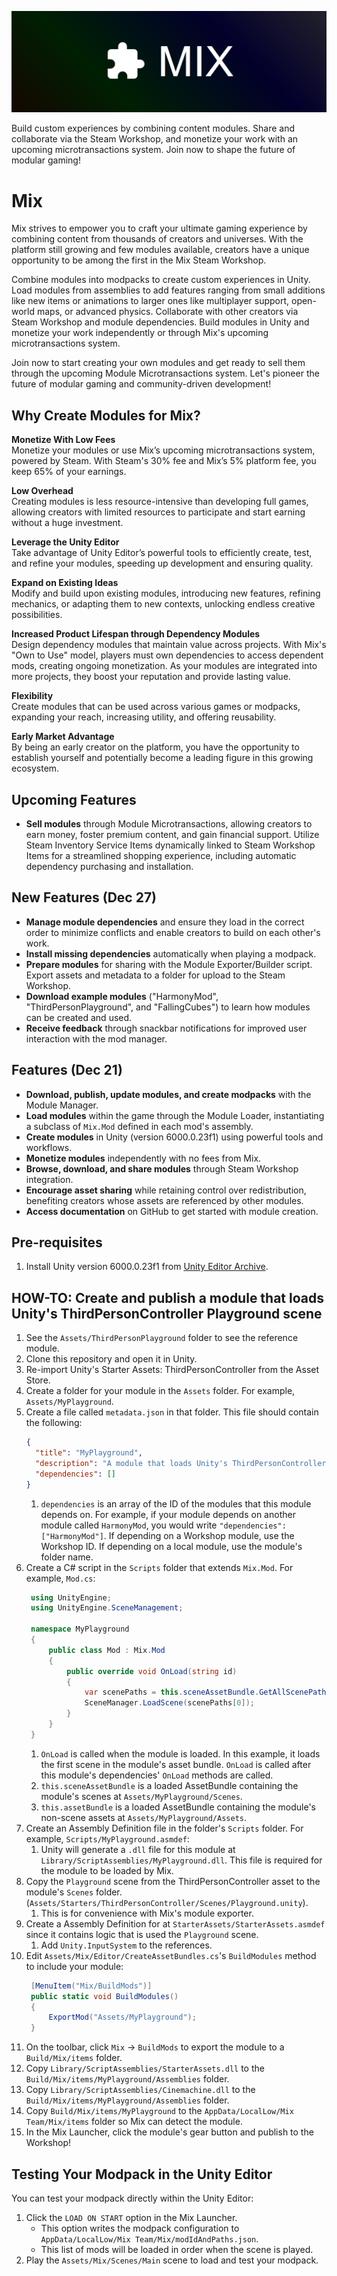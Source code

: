 ![Mix Logo](docs/logo.png)

Build custom experiences by combining content modules. Share and collaborate via the Steam Workshop, and monetize your work with an upcoming microtransactions system. Join now to shape the future of modular gaming!

# Mix

Mix strives to empower you to craft your ultimate gaming experience by combining content from thousands of creators and universes. With the platform still growing and few modules available, creators have a unique opportunity to be among the first in the Mix Steam Workshop.

Combine modules into modpacks to create custom experiences in Unity. Load modules from assemblies to add features ranging from small additions like new items or animations to larger ones like multiplayer support, open-world maps, or advanced physics. Collaborate with other creators via Steam Workshop and module dependencies. Build modules in Unity and monetize your work independently or through Mix's upcoming microtransactions system.

Join now to start creating your own modules and get ready to sell them through the upcoming Module Microtransactions system. Let's pioneer the future of modular gaming and community-driven development!

## Why Create Modules for Mix?

**Monetize With Low Fees**  
Monetize your modules or use Mix’s upcoming microtransactions system, powered by Steam. With Steam's 30% fee and Mix’s 5% platform fee, you keep 65% of your earnings.

**Low Overhead**  
Creating modules is less resource-intensive than developing full games, allowing creators with limited resources to participate and start earning without a huge investment.

**Leverage the Unity Editor**  
Take advantage of Unity Editor’s powerful tools to efficiently create, test, and refine your modules, speeding up development and ensuring quality.

**Expand on Existing Ideas**  
Modify and build upon existing modules, introducing new features, refining mechanics, or adapting them to new contexts, unlocking endless creative possibilities.

**Increased Product Lifespan through Dependency Modules**  
Design dependency modules that maintain value across projects. With Mix's "Own to Use" model, players must own dependencies to access dependent mods, creating ongoing monetization. As your modules are integrated into more projects, they boost your reputation and provide lasting value.

**Flexibility**  
Create modules that can be used across various games or modpacks, expanding your reach, increasing utility, and offering reusability.

**Early Market Advantage**  
By being an early creator on the platform, you have the opportunity to establish yourself and potentially become a leading figure in this growing ecosystem.

## Upcoming Features

- **Sell modules** through Module Microtransactions, allowing creators to earn money, foster premium content, and gain financial support. Utilize Steam Inventory Service Items dynamically linked to Steam Workshop Items for a streamlined shopping experience, including automatic dependency purchasing and installation.

## New Features (Dec 27)

- **Manage module dependencies** and ensure they load in the correct order to minimize conflicts and enable creators to build on each other's work.
- **Install missing dependencies** automatically when playing a modpack.
- **Prepare modules** for sharing with the Module Exporter/Builder script. Export assets and metadata to a folder for upload to the Steam Workshop.
- **Download example modules** ("HarmonyMod", "ThirdPersonPlayground", and "FallingCubes") to learn how modules can be created and used.
- **Receive feedback** through snackbar notifications for improved user interaction with the mod manager.

## Features (Dec 21)

- **Download, publish, update modules, and create modpacks** with the Module Manager.
- **Load modules** within the game through the Module Loader, instantiating a subclass of `Mix.Mod` defined in each mod's assembly.
- **Create modules** in Unity (version 6000.0.23f1) using powerful tools and workflows.
- **Monetize modules** independently with no fees from Mix.
- **Browse, download, and share modules** through Steam Workshop integration.
- **Encourage asset sharing** while retaining control over redistribution, benefiting creators whose assets are referenced by other modules.
- **Access documentation** on GitHub to get started with module creation.

## Pre-requisites
1. Install Unity version 6000.0.23f1 from [Unity Editor Archive](https://unity.com/releases/editor/archive).

## HOW-TO: Create and publish a module that loads Unity's ThirdPersonController Playground scene
1. See the `Assets/ThirdPersonPlayground` folder to see the reference module.
1. Clone this repository and open it in Unity.
1. Re-import Unity's Starter Assets: ThirdPersonController from the Asset Store.
1. Create a folder for your module in the `Assets` folder. For example, `Assets/MyPlayground`.
1. Create a file called `metadata.json` in that folder. This file should contain the following:
   ```json
   {
	 "title": "MyPlayground",
	 "description": "A module that loads Unity's ThirdPersonController Playground scene.",
	 "dependencies": []
   }
   ```
	1. `dependencies` is an array of the ID of the modules that this module depends on. For example, if your module depends on another module called `HarmonyMod`, you would write `"dependencies": ["HarmonyMod"]`. If depending on a Workshop module, use the Workshop ID. If depending on a local module, use the module's folder name.
1. Create a C# script in the `Scripts` folder that extends `Mix.Mod`. For example, `Mod.cs`:
   ```csharp
	using UnityEngine;
	using UnityEngine.SceneManagement;

	namespace MyPlayground
	{
		public class Mod : Mix.Mod
		{
			public override void OnLoad(string id)
			{
				var scenePaths = this.sceneAssetBundle.GetAllScenePaths();
				SceneManager.LoadScene(scenePaths[0]);
			}
		}
	}
   ```
	1. `OnLoad` is called when the module is loaded. In this example, it loads the first scene in the module's asset bundle. `OnLoad` is called after this module's dependencies' `OnLoad` methods are called.
	1. `this.sceneAssetBundle` is a loaded AssetBundle containing the module's scenes at `Assets/MyPlayground/Scenes`.
	1. `this.assetBundle` is a loaded AssetBundle containing the module's non-scene assets at `Assets/MyPlayground/Assets`.
1. Create an Assembly Definition file in the folder's `Scripts` folder. For example, `Scripts/MyPlayground.asmdef`:
	1. Unity will generate a `.dll` file for this module at `Library/ScriptAssemblies/MyPlayground.dll`. This file is required for the module to be loaded by Mix.
1. Copy the `Playground` scene from the ThirdPersonController asset to the module's `Scenes` folder. (`Assets/Starters/ThirdPersonController/Scenes/Playground.unity`).
	1. This is for convenience with Mix's module exporter.
1. Create a Assembly Definition for at `StarterAssets/StarterAssets.asmdef` since it contains logic that is used the `Playground` scene.
	1. Add `Unity.InputSystem` to the references.
1. Edit `Assets/Mix/Editor/CreateAssetBundles.cs`'s `BuildModules` method to include your module:
   ```csharp
	[MenuItem("Mix/BuildMods")]
	public static void BuildModules()
	{
		ExportMod("Assets/MyPlayground");
	}
   ```
1. On the toolbar, click `Mix` -> `BuildMods` to export the module to a `Build/Mix/items` folder.
1. Copy `Library/ScriptAssemblies/StarterAssets.dll` to the `Build/Mix/items/MyPlayground/Assemblies` folder.
1. Copy `Library/ScriptAssemblies/Cinemachine.dll` to the `Build/Mix/items/MyPlayground/Assemblies` folder.
1. Copy `Build/Mix/items/MyPlayground` to the `AppData/LocalLow/Mix Team/Mix/items` folder so Mix can detect the module.
1. In the Mix Launcher, click the module's gear button and publish to the Workshop!

## Testing Your Modpack in the Unity Editor
You can test your modpack directly within the Unity Editor:

1. Click the `LOAD ON START` option in the Mix Launcher.
   - This option writes the modpack configuration to `AppData/LocalLow/Mix Team/Mix/modIdAndPaths.json`.
   - This list of mods will be loaded in order when the scene is played.
1. Play the `Assets/Mix/Scenes/Main` scene to load and test your modpack.

